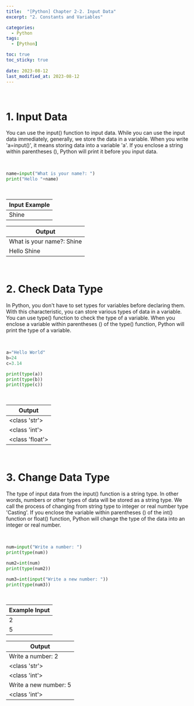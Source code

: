```yaml
---
title:  "[Python] Chapter 2-2. Input Data"
excerpt: "2. Constants and Variables"

categories:
  - Python
tags:
  - [Python]

toc: true
toc_sticky: true
 
date: 2023-08-12
last_modified_at: 2023-08-12
---
```


&nbsp;

# 1. Input Data
You can use the input() function to input data. While you can use the input data immediately, generally, we store the data in a variable. When you write 'a=input()', it means storing data into a variable 'a'. If you enclose a string within parentheses (), Python will print it before you input data.

&nbsp;

```python
name=input("What is your name?: ")
print("Hello "+name)
```

&nbsp;

| Input Example |
|---|
| Shine |

| Output |
|---|
| What is your name?: Shine |
| Hello Shine |

&nbsp;

# 2. Check Data Type
In Python, you don't have to set types for variables before declaring them. With this characteristic, you can store various types of data in a variable. You can use type() function to check the type of a variable. When you enclose a variable within parentheses () of the type() function, Python will print the type of a variable.

&nbsp;

```python
a="Hello World"
b=24
c=3.14

print(type(a))
print(type(b))
print(type(c))
```

&nbsp;

| Output |
|---|
| <class 'str'> |
| <class 'int'> |
| <class 'float'> |

&nbsp;

# 3. Change Data Type
The type of input data from the input() function is a string type. In other words, numbers or other types of data will be stored as a string type. We call the process of changing from string type to integer or real number type 'Casting'. If you enclose the variable within parentheses () of the int() function or float() function, Python will change the type of the data into an integer or real number.

&nbsp;

```python
num=input("Write a number: ")
print(type(num))

num2=int(num)
print(type(num2))

num3=int(input("Write a new number: "))
print(type(num3))
```

&nbsp;

| Example Input |
|---|
| 2 |
| 5 |

| Output |
|---|
| Write a number: 2 |
| <class 'str'> |
| <class 'int'> |
| Write a new number: 5 |
| <class 'int'> |
